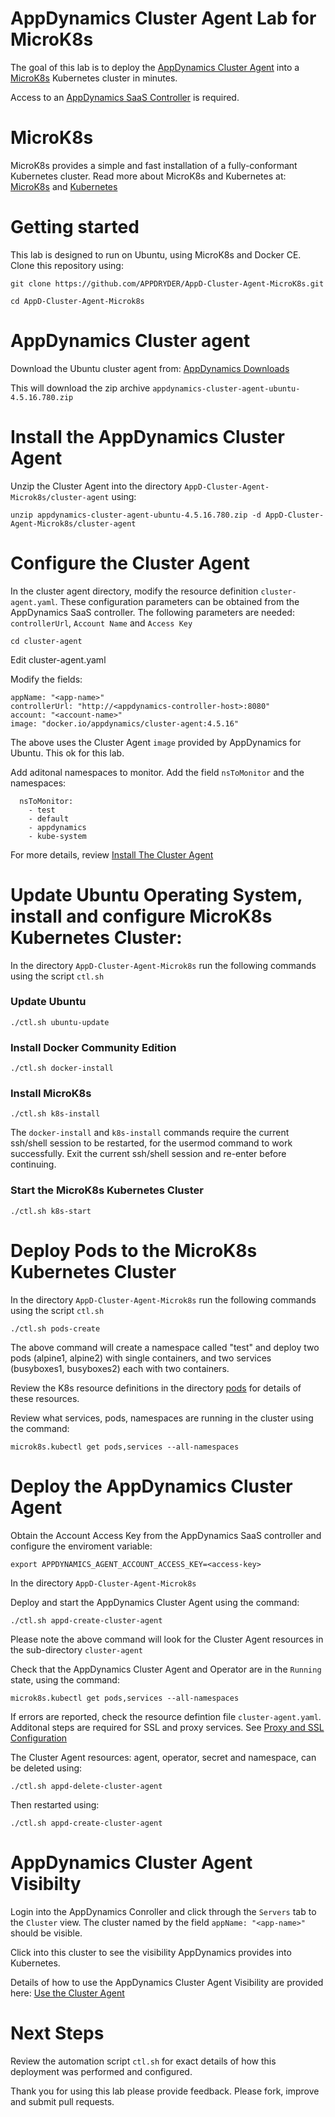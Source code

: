 # AppDynamics Cluster Agent Lab for MicroK8s

The goal of this lab is to deploy the [AppDynamics Cluster Agent](https://docs.appdynamics.com/display/PRO45/Monitoring+Kubernetes+with+the+Cluster+Agent) into a [MicroK8s](https://microk8s.io/) Kubernetes cluster in minutes. 

Access to an [AppDynamics SaaS Controller](https://www.appdynamics.com/) is required.

# MicroK8s

MicroK8s provides a simple and fast installation of a fully-conformant Kubernetes cluster. Read more about MicroK8s and Kubernetes at: [MicroK8s](https://microk8s.io/) and [Kubernetes](https://kubernetes.io/)

# Getting started

This lab is designed to run on Ubuntu, using MicroK8s and Docker CE. Clone this repository using:

  `git clone https://github.com/APPDRYDER/AppD-Cluster-Agent-MicroK8s.git`

  `cd AppD-Cluster-Agent-Microk8s`

# AppDynamics Cluster agent

Download the Ubuntu cluster agent from: [AppDynamics Downloads](https://download.appdynamics.com/download/#version=&apm=cluster-agent&os=&platform_admin_os=&appdynamics_cluster_os=&events=&eum=&page=1
)

This will download the zip archive `appdynamics-cluster-agent-ubuntu-4.5.16.780.zip`

# Install the AppDynamics Cluster Agent

Unzip the Cluster Agent into the directory `AppD-Cluster-Agent-Microk8s/cluster-agent` using:

  `unzip appdynamics-cluster-agent-ubuntu-4.5.16.780.zip -d AppD-Cluster-Agent-Microk8s/cluster-agent`

# Configure the Cluster Agent

In the cluster agent directory, modify the resource definition `cluster-agent.yaml`. These configuration parameters can be obtained from the AppDynamics SaaS controller. The following parameters are needed: `controllerUrl`, `Account Name` and `Access Key`

  `cd cluster-agent`

Edit cluster-agent.yaml

  Modify the fields:
  ````
  appName: "<app-name>"
  controllerUrl: "http://<appdynamics-controller-host>:8080"
  account: "<account-name>"
  image: "docker.io/appdynamics/cluster-agent:4.5.16"
  ````

  The above uses the Cluster Agent `image` provided by AppDynamics for Ubuntu. This ok for this lab.

  Add aditonal namespaces to monitor. Add the field `nsToMonitor` and the namespaces:
  ````
    nsToMonitor:
      - test
      - default
      - appdynamics
      - kube-system
  ````
For more details, review [Install The Cluster Agent](https://docs.appdynamics.com/display/PRO45/Install+the+Cluster+Agent)

# Update Ubuntu Operating System, install and configure MicroK8s Kubernetes Cluster:

In the directory `AppD-Cluster-Agent-Microk8s` run the following commands using the script `ctl.sh`

  ### Update Ubuntu
  ````./ctl.sh ubuntu-update````

  ### Install Docker Community Edition
  ````./ctl.sh docker-install````

  ### Install MicroK8s
  ````./ctl.sh k8s-install````

  The `docker-install` and `k8s-install` commands require the current ssh/shell session to be restarted, for the usermod command to work successfully. Exit the current ssh/shell session and re-enter before continuing.

  ### Start the MicroK8s Kubernetes Cluster
  ````./ctl.sh k8s-start````

# Deploy Pods to the MicroK8s Kubernetes Cluster

In the directory `AppD-Cluster-Agent-Microk8s` run the following commands using the script `ctl.sh`

  ````./ctl.sh pods-create````

The above command will create a namespace called "test" and deploy two pods (alpine1, alpine2) with single containers, and two services (busyboxes1, busyboxes2) each with two containers.

Review the K8s resource definitions in the directory [pods](https://github.com/APPDRYDER/AppD-Cluster-Agent-MicroK8s/tree/master/pods) for details of these resources.

Review what services, pods, namespaces are running in the cluster using the command:

  ````microk8s.kubectl get pods,services --all-namespaces````

# Deploy the AppDynamics Cluster Agent

Obtain the Account Access Key from the AppDynamics SaaS controller and configure the enviroment variable:

  `export APPDYNAMICS_AGENT_ACCOUNT_ACCESS_KEY=<access-key>`

In the directory `AppD-Cluster-Agent-Microk8s`

Deploy and start the AppDynamics Cluster Agent using the command:

  `./ctl.sh appd-create-cluster-agent`

Please note the above command will look for the Cluster Agent resources in the sub-directory `cluster-agent`

Check that the AppDynamics Cluster Agent and Operator are in the `Running` state, using the command:

  ````microk8s.kubectl get pods,services --all-namespaces````

If errors are reported, check the resource defintion file `cluster-agent.yaml`. Additonal steps are required for SSL and proxy services. See [Proxy and SSL Configuration](https://docs.appdynamics.com/display/PRO45/Configure+the+Cluster+Agent)

The Cluster Agent resources: agent, operator, secret and namespace, can be deleted using:

  `./ctl.sh appd-delete-cluster-agent`
  
Then restarted using:

  `./ctl.sh appd-create-cluster-agent`

# AppDynamics Cluster Agent Visibilty

Login into the AppDynamics Conroller and click through the `Servers` tab to the `Cluster` view. The cluster named by the field `appName: "<app-name>"` should be visible.

Click into this cluster to see the visibility AppDynamics provides into Kubernetes.

Details of how to use the AppDynamics Cluster Agent Visibility are provided here: [Use the Cluster Agent](https://docs.appdynamics.com/display/PRO45/Use+The+Cluster+Agent)

# Next Steps

Review the automation script `ctl.sh` for exact details of how this deployment was performed and configured.

Thank you for using this lab please provide feedback. Please fork, improve and submit pull requests.
